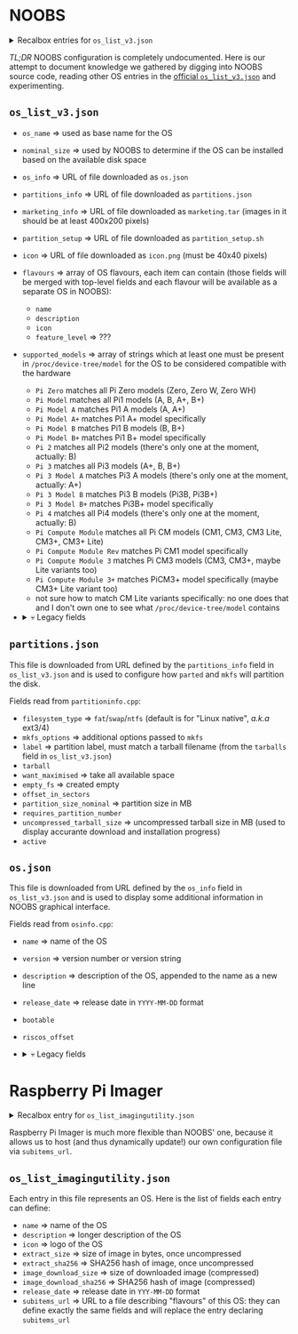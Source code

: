 # NOOBS

<details>
  <summary>Recalbox entries for <code>os_list_v3.json</code></summary>

  > ℹ️ This can only be added to the [official `os_list_v3.json`](https://downloads.raspberrypi.org/os_list_v3.json) by Raspberry Foundation engineers

  ```json
  {
      "os_list": [
          {
              "os_name": "Recalbox - Pi0/1",
              "description": "The official retro-gaming OS! Turn your Raspberry Pi into an all-in-one and plug-n-play retro-gaming console, supporting 100+ gaming systems!",
              "nominal_size": 4096,
              "icon": "https://download.recalbox.com/noobs/recalboxOS.png",
              "marketing_info": "https://download.recalbox.com/noobs/marketing.tar",
              "partition_setup": "https://download.recalbox.com/noobs/partition_setup.sh",
              "partitions_info": "https://download.recalbox.com/noobs/rpi1/partitions.json",
              "os_info": "https://download.recalbox.com/noobs/os.json",
              "supported_models": [
                  "Pi Model",
                  "Pi Compute Module Rev",
                  "Pi Zero"
              ],
              "tarballs": [
                  "https://recalbox-releases.s3.nl-ams.scw.cloud/stable/v1/noobs/rpi1/boot.tar.xz",
                  "https://recalbox-releases.s3.nl-ams.scw.cloud/stable/v1/noobs/rpi1/root.tar.xz"
              ]
          },
          {
              "os_name": "Recalbox - Pi2",
              "description": "The official retro-gaming OS! Turn your Raspberry Pi into an all-in-one and plug-n-play retro-gaming console, supporting 100+ gaming systems!",
              "nominal_size": 4096,
              "icon": "https://download.recalbox.com/noobs/recalboxOS.png",
              "marketing_info": "https://download.recalbox.com/noobs/marketing.tar",
              "partition_setup": "https://download.recalbox.com/noobs/partition_setup.sh",
              "partitions_info": "https://download.recalbox.com/noobs/rpi2/partitions.json",
              "os_info": "https://download.recalbox.com/noobs/os.json",
              "supported_models": [
                  "Pi 2"
              ],
              "tarballs": [
                  "https://recalbox-releases.s3.nl-ams.scw.cloud/stable/v1/noobs/rpi2/boot.tar.xz",
                  "https://recalbox-releases.s3.nl-ams.scw.cloud/stable/v1/noobs/rpi2/root.tar.xz"
              ]
          },
          {
              "os_name": "Recalbox - Pi3",
              "description": "The official retro-gaming OS! Turn your Raspberry Pi into an all-in-one and plug-n-play retro-gaming console, supporting 100+ gaming systems!",
              "nominal_size": 4096,
              "icon": "https://download.recalbox.com/noobs/recalboxOS.png",
              "marketing_info": "https://download.recalbox.com/noobs/marketing.tar",
              "partition_setup": "https://download.recalbox.com/noobs/partition_setup.sh",
              "partitions_info": "https://download.recalbox.com/noobs/rpi3/partitions.json",
              "os_info": "https://download.recalbox.com/noobs/os.json",
              "supported_models": [
                  "Pi 3",
                  "Pi Compute Module 3"
              ],
              "tarballs": [
                  "https://recalbox-releases.s3.nl-ams.scw.cloud/stable/v1/noobs/rpi3/boot.tar.xz",
                  "https://recalbox-releases.s3.nl-ams.scw.cloud/stable/v1/noobs/rpi3/root.tar.xz"
              ]
          }
      ]
  }
  ```
</details>

*TL;DR* NOOBS configuration is completely undocumented. Here is our attempt to document knowledge we gathered by digging into NOOBS source code, reading other OS entries in the [official `os_list_v3.json`](https://downloads.raspberrypi.org/os_list_v3.json) and experimenting.

## `os_list_v3.json`

* `os_name` ⇒ used as base name for the OS
* `nominal_size` ⇒ used by NOOBS to determine if the OS can be installed based on the available disk space
* `os_info` ⇒ URL of file downloaded as `os.json`
* `partitions_info` ⇒ URL of file downloaded as `partitions.json`
* `marketing_info` ⇒ URL of file downloaded as `marketing.tar` (images in it should be at least 400x200 pixels)
* `partition_setup` ⇒ URL of file downloaded as `partition_setup.sh`
* `icon` ⇒ URL of file downloaded as `icon.png` (must be 40x40 pixels)
* `flavours` ⇒ array of OS flavours, each item can contain (those fields will be merged with top-level fields and each flavour will be available as a separate OS in NOOBS):
  * `name`
  * `description`
  * `icon`
  * `feature_level` ⇒ ???
* `supported_models` ⇒ array of strings which at least one must be present in `/proc/device-tree/model` for the OS to be considered compatible with the hardware
  * `Pi Zero` matches all Pi Zero models (Zero, Zero W, Zero WH)
  * `Pi Model` matches all Pi1 models (A, B, A+, B+)
  * `Pi Model A` matches Pi1 A models (A, A+)
  * `Pi Model A+` matches Pi1 A+ model specifically
  * `Pi Model B` matches Pi1 B models (B, B+)
  * `Pi Model B+` matches Pi1 B+ model specifically
  * `Pi 2` matches all Pi2 models (there's only one at the moment, actually: B)
  * `Pi 3` matches all Pi3 models (A+, B, B+)
  * `Pi 3 Model A` matches Pi3 A models (there's only one at the moment, actually: A+)
  * `Pi 3 Model B` matches Pi3 B models (Pi3B, Pi3B+)
  * `Pi 3 Model B+` matches Pi3B+ model specifically
  * `Pi 4` matches all Pi4 models (there's only one at the moment, actually: B)
  * `Pi Compute Module` matches all Pi CM models (CM1, CM3, CM3 Lite, CM3+, CM3+ Lite)
  * `Pi Compute Module Rev` matches Pi CM1 model specifically
  * `Pi Compute Module 3` matches Pi CM3 models (CM3, CM3+, maybe Lite variants too)
  * `Pi Compute Module 3+` matches PiCM3+ model specifically (maybe CM3+ Lite variant too)
  * not sure how to match CM Lite variants specifically: no one does that and I don't own one to see what `/proc/device-tree/model` contains

* <details>
    <summary>💀 Legacy fields</summary>

    * `group` ⇒ seen in existing entries of `os_list_v3.json` but there's no sign of it in NOOBS code
  </details>

## `partitions.json`

This file is downloaded from URL defined by the `partitions_info` field in `os_list_v3.json` and is used to configure how `parted` and `mkfs` will partition the disk.

Fields read from `partitioninfo.cpp`:
* `filesystem_type` ⇒ `fat`/`swap`/`ntfs` (default is for "Linux native", _a.k.a_ ext3/4)
* `mkfs_options` ⇒ additional options passed to `mkfs`
* `label` ⇒ partition label, must match a tarball filename (from the `tarballs` field in `os_list_v3.json`)
* `tarball`
* `want_maximised` ⇒ take all available space
* `empty_fs` ⇒ created empty
* `offset_in_sectors`
* `partition_size_nominal` ⇒ partition size in MB
* `requires_partition_number`
* `uncompressed_tarball_size` ⇒ uncompressed tarball size in MB (used to display accurante download and installation progress)
* `active`

## `os.json`

This file is downloaded from URL defined by the `os_info` field in `os_list_v3.json` and is used to display some additional information in NOOBS graphical interface.

Fields read from `osinfo.cpp`:
* `name` ⇒ name of the OS
* `version` ⇒ version number or version string
* `description` ⇒ description of the OS, appended to the name as a new line
* `release_date` ⇒ release date in `YYYY-MM-DD` format
* `bootable`
* `riscos_offset`
* <details>
    <summary>💀 Legacy fields</summary>

    * `supported_revisions` ⇒ used for hardware compatibility detection ([replaced in 2016 by `supported_models`](https://github.com/raspberrypi/noobs/commit/11ba0b51db6fa48c85b5c8cd13ca757f64a6bb96))
    * `supported_hex_revisions` ⇒ used for hardware compatibility detection ([replaced in 2016 by `supported_models`](https://github.com/raspberrypi/noobs/commit/11ba0b51db6fa48c85b5c8cd13ca757f64a6bb96))
    * `kernel` ⇒ seen in existing entries of `os_list_v3.json` but there's no sign of it in NOOBS code
    * `url` ⇒ seen in existing entries of `os_list_v3.json` but there's no sign of it in NOOBS code
  </details>

# Raspberry Pi Imager

<details>
  <summary>Recalbox entry for <code>os_list_imagingutility.json</code></summary>

  > ℹ️ This can only be added to the [official `os_list_imagingutility.json`](https://downloads.raspberrypi.org/os_list_imagingutility.json) by Raspberry Foundation engineers

  ```json
  {
    "os_list": [
      {
        "name": "Recalbox",
        "description": "The official retro-gaming OS! Turn your Raspberry Pi into an all-in-one and plug-n-play retro-gaming console, supporting 100+ gaming systems!",
        "icon": "https://download.recalbox.com/raspi-imager/recalbox.svg",
        "subitems_url": "https://download.recalbox.com/raspi-imager/os_list_imagingutility_recalbox.json"
      }
    ]
  }
  ```
</details>

Raspberry Pi Imager is much more flexible than NOOBS' one, because it allows us to host (and thus dynamically update!) our own configuration file via `subitems_url`.

## `os_list_imagingutility.json`

Each entry in this file represents an OS. Here is the list of fields each entry can define:
  * `name` ⇒ name of the OS
  * `description` ⇒ longer description of the OS
  * `icon` ⇒ logo of the OS
  * `extract_size` ⇒ size of image in bytes, once uncompressed
  * `extract_sha256` ⇒ SHA256 hash of image, once uncompressed
  * `image_download_size` ⇒ size of downloaded image (compressed)
  * `image_download_sha256` ⇒ SHA256 hash of image (compressed)
  * `release_date` ⇒ release date in `YYY-MM-DD` format
  * `subitems_url` ⇒ URL to a file describing "flavours" of this OS: they can define exactly the same fields and will replace the entry declaring `subitems_url`


